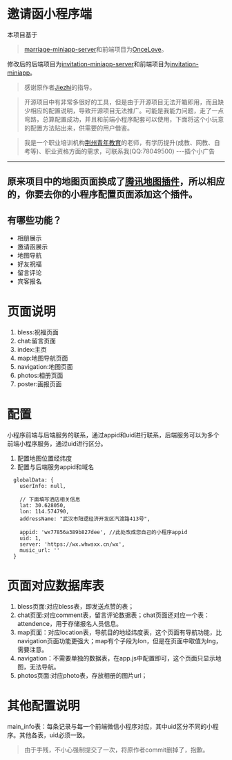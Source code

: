 # 邀请函小程序端
本项目基于
> [marriage-miniapp-server](https://github.com/Jiezhi/marriage-miniapp-server)和前端项目为[OnceLove](https://github.com/Jiezhi/marriage-miniapp)。

修改后的后端项目为[invitation-miniapp-server](https://github.com/hrmzone/invitation-miniapp-server)和前端项目为[invitation-miniapp](https://github.com/hrmzone/invitation-miniapp)。

> 感谢原作者[Jiezhi](https://github.com/Jiezhi/)的指导。

> 开源项目中有非常多很好的工具，但是由于开源项目无法开箱即用，而且缺少相应的配置说明，导致开源项目无法推广。可能是我能力问题，走了一点弯路，总算配置成功，并且和前端小程序配套可以使用，下面将这个小玩意的配置方法贴出来，供需要的用户借鉴。

> 我是一个职业培训机构[荆州青年教育](https://jzyouth.com)的老师，有学历提升(成教、网教、自考等)、职业资格方面的需求，可联系我(QQ:78049500)    ---插个小广告

---
原来项目中的地图页面换成了[腾讯地图插件](https://mp.weixin.qq.com/wxopen/pluginbasicprofile?action=intro&appid=wx5bc2ac602a747594&token=&lang=zh_CN)，所以相应的，你要去你的小程序配置页面添加这个插件。
---

## 有哪些功能？

* 相册展示
* 邀请函展示
* 地图导航
* 好友祝福
* 留言评论
* 宾客报名

# 页面说明
1. bless:祝福页面
2. chat:留言页面
3. index:主页
4. map:地图导航页面
5. navigation:地图页面
5. photos:相册页面
5. poster:画报页面

# 配置
小程序前端与后端服务的联系，通过appid和uid进行联系，后端服务可以为多个前端小程序服务，通过uid进行区分。
1. 配置地图位置经纬度
2. 配置与后端服务appid和域名
```
  globalData: {
    userInfo: null,

    // 下面填写酒店相关信息
    lat: 30.628050,
    lon: 114.574790,
    addressName: "武汉市阳逻经济开发区汽渡路413号",

    appid: 'wx77856a389b827dee', //此处改成您自己的小程序appid
    uid: 1,
    server: 'https://wx.whwsxx.cn/wx',
    music_url: ''
  }
```
  
# 页面对应数据库表
1. bless页面:对应bless表，即发送点赞的表；
3. chat页面:对应comment表，留言评论数据表；chat页面还对应一个表：attendence，用于存储报名人员信息。
2. map页面：对应location表，导航目的地经纬度表，这个页面有导航功能，比navigation页面功能更强大；map有个子段为lon，但是在页面中取值为lng，需要注意。
4. navigation：不需要单独的数据表，在app.js中配置即可，这个页面只显示地图，无法导航。
5. photos页面:对应photo表，存放相册的图片url；

# 其他配置说明
main_info表：每条记录与每一个前端微信小程序对应，其中uid区分不同的小程序。其他各表，uid必须一致。

> 由于手残，不小心强制提交了一次，将原作者commit删掉了，抱歉。
